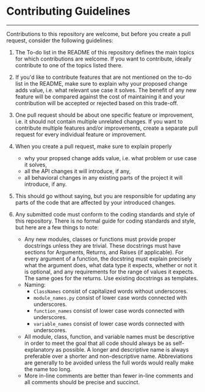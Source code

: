 # Contributing Guidelines
---

Contributions to this repository are welcome, but before you create a pull request, consider the following guidelines:

1. The To-do list in the README of this repository defines the main topics for which contributions are welcome. 
If you want to contribute, ideally contribute to one of the topics listed there.

2. If you'd like to contribute features that are not mentioned on the to-do list in the README, 
make sure to explain why your proposed change adds value, i.e. what relevant use case it solves. 
The benefit of any new feature will be compared against the cost of maintaining it and your contribution will be 
accepted or rejected based on this trade-off.

3. One pull request should be about one specific feature or improvement, i.e. it should not contain multiple unrelated 
changes. If you want to contribute multiple features and/or improvements, create a separate pull request for every 
individual feature or improvement.

4. When you create a pull request, make sure to explain properly
    * why your propsed change adds value, i.e. what problem or use case it solves,
    * all the API changes it will introduce, if any,
    * all behavioral changes in any existing parts of the project it will introduce, if any.

5. This should go without saying, but you are responsible for updating any parts of the code that are affected by your 
introduced changes.

6. Any submitted code must conform to the coding standards and style of this repository. There is no formal guide for 
coding standards and style, but here are a few things to note:
    * Any new modules, classes or functions must provide proper docstrings unless they are trivial. 
    These docstrings must have sections for Arguments, Returns, and Raises (if applicable). For every argument of a 
    function, the docstring must explain precisely what the argument does, what data type it expects, whether or not 
    it is optional, and any requirements for the range of values it expects. The same goes for the returns. 
    Use existing docstrings as templates.
    * Naming:
        * `ClassNames` consist of capitalized words without underscores.
        * `module_names.py` consist of lower case words connected with underscores.
        * `function_names` consist of lower case words connected with underscores.
        * `variable_names` consist of lower case words connected with underscores.
    * All module, class, function, and variable names must be descriptive in order to meet the goal that all code should
     always be as self-explanatory as possible. A longer and descriptive name is always preferable over a shorter and 
     non-descriptive name. Abbreviations are generally to be avoided unless the full words would really make the name too long.
    * More in-line comments are better than fewer in-line comments and all comments should be precise and succinct.
